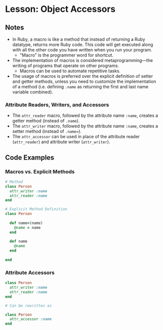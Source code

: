 # Lesson: Object Accessors

## Notes

- In Ruby, a macro is like a method that instead of returning a Ruby datatype, returns more Ruby code. This code will get executed along with all the other code you have written when you run your program.
  - "Macro" is the programmer word for shortcut.
- The implementation of macros is considered metaprogramming—the writing of programs that operate on other programs.
  - Macros can be used to automate repetitive tasks.
- The usage of macros is preferred over the explicit definition of setter and getter methods, unless you need to customize the implementation of a method (i.e. defining `.name` as returning the first and last name variable combined).

### Attribute Readers, Writers, and Accessors

- The `attr_reader` macro, followed by the attribute name `:name`, creates a getter method (instead of `.name`).
- The `attr_writer` macro, followed by the attribute name `:name`, creates a setter method (instead of `.name=`).
- The `attr_accessor` can be used in place of the attribute reader (`attr_reader`) and attribute writer (`attr_writer`).

## Code Examples

### Macros vs. Explicit Methods

```ruby
# Method
class Person
  attr_writer :name
  attr_reader :name
end

# Explicit Method Definition
class Person
  
  def name=(name)
    @name = name
  end
  
  def name
    @name
  end
  
end
```

### Attribute Accessors

```ruby
class Person
  attr_writer :name
  attr_reader :name
end

# Can be rewritten as

class Person
  attr_accessor :name
end
```

